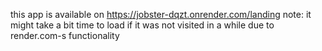 this app is available on https://jobster-dqzt.onrender.com/landing
note: it might take a bit time to load if it was not visited in a while due to render.com-s functionality